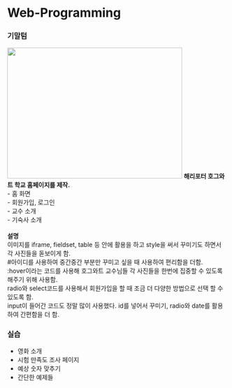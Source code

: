 # Web-Programming

### 기말텀
<img src ="https://user-images.githubusercontent.com/81413263/143418293-1e49c85c-f066-4b92-8b51-68c914bb46ce.JPG" width="400" height="300"/>
<b>해리포터 호그와트 학교 홈페이지를 제작.</b></br>
- 홈 화면</br>
- 회원가입, 로그인</br>
- 교수 소개</br>
- 기숙사 소개</br>
</br>
<b>설명</b></br>
이미지를 iframe, fieldset, table 등 안에 활용을 하고 style을 써서 꾸미기도 하면서 각 사진들을 돋보이게 함.</br>
#아이디를 사용하여 중간중간 부분만 꾸미고 싶을 때 사용하여 편리함을 더함.</br>
:hover이라는 코드를 사용해 호그와트 교수님들 각 사진들을 한번에 집중할 수 있도록 해주기 위해 사용함.</br>
radio와 select코드를 사용해서 회원가입을 할 때 조금 더 다양한 방법으로 선택 할 수 있도록 함.</br>
input이 들어간 코드도 정말 많이 사용했다. id를 넣어서 꾸미기, radio와 date를 활용하여 간편함을 더 함.</br>

### 실습
- 영화 소개
- 시험 만족도 조사 페이지
- 예상 숫자 맞추기
- 간단한 예제들
